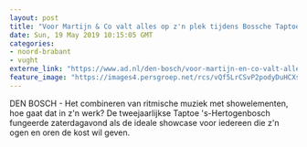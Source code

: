 ```yaml
---
layout: post
title: "Voor Martijn & Co valt alles op z'n plek tijdens Bossche Taptoe"
date: Sun, 19 May 2019 10:15:05 GMT
categories: 
- noord-brabant 
- vught 
externe_link: "https://www.ad.nl/den-bosch/voor-martijn-en-co-valt-alles-op-z-n-plek-tijdens-bossche-taptoe~ab08cd05/"
feature_image: "https://images4.persgroep.net/rcs/vQf5LrCSvP2podyDuHCXsihNJVc/diocontent/148742125/_fitwidth/400/?appId=21791a8992982cd8da851550a453bd7f&quality=0.7"
---
```


DEN BOSCH - Het combineren van ritmische muziek met showelementen, hoe gaat dat in z'n werk? De tweejaarlijkse Taptoe 's-Hertogenbosch fungeerde zaterdagavond als de ideale showcase voor iedereen die z'n ogen en oren de kost wil geven.

